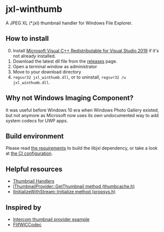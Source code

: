 # jxl-winthumb

A JPEG XL (*.jxl) thumbnail handler for Windows File Explorer.

## How to install

0. Install [Microsoft Visual C++ Redistributable for Visual Studio 2019](https://visualstudio.microsoft.com/downloads/#microsoft-visual-c-redistributable-for-visual-studio-2019) if it's not already installed.
1. Download the latest dll file from the [releases](https://github.com/saschanaz/jxl-winthumb/releases) page.
2. Open a terminal window as administrator
3. Move to your download directory
4. `regsvr32 jxl_winthumb.dll`, or to uninstall, `regsvr32 /u jxl_winthumb.dll`.

## Why not Windows Imaging Component?

It was useful before Windows 10 era when Windows Photo Gallery existed, but not anymore as Microsoft now uses its own undocumented way to add system codecs for UWP apps.

## Build environment

Please read [the requirements](https://github.com/saschanaz/jxl-rs/tree/main/libjxl-src) to build the libjxl dependency, or take a look at [the CI configuration](https://github.com/saschanaz/jxl-winthumb/blob/main/.github/workflows/ci.yml).

## Helpful resources

* [Thumbnail Handlers](https://docs.microsoft.com/en-us/windows/win32/shell/thumbnail-providers)
* [IThumbnailProvider::GetThumbnail method (thumbcache.h)](https://docs.microsoft.com/en-us/windows/win32/api/thumbcache/nf-thumbcache-ithumbnailprovider-getthumbnail)
* [IInitializeWithStream::Initialize method (propsys.h)](https://docs.microsoft.com/en-us/windows/win32/api/propsys/nf-propsys-iinitializewithstream-initialize)

## Inspired by

* [Intercom thumbnail provider example](https://github.com/Rantanen/intercom/tree/88d6a3c0470150805740b75ed23ec15131ec7469/samples/thumbnail_provider)
* [FlifWICCodec](https://github.com/peirick/FlifWICCodec/)
